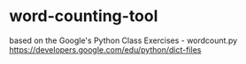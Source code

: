 # word-counting-tool
based on the Google's Python Class Exercises -  wordcount.py https://developers.google.com/edu/python/dict-files

